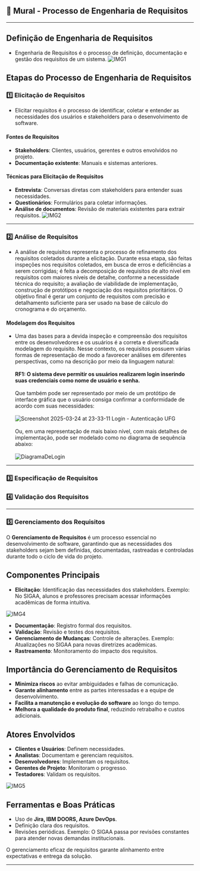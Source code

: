 ## 🎯 Mural - Processo de Engenharia de Requisitos
---
## Definição de Engenharia de Requisitos
- Engenharia de Requisitos é o processo de definição,
documentação e gestão dos requisitos de um sistema.
  ![IMG1](https://engsoftmoderna.info/figs/cap3/requisitos.svg)

## Etapas do Processo de Engenharia de Requisitos

### 1️⃣ Elicitação de Requisitos
- Elicitar requisitos é o processo de identificar, coletar e entender as necessidades dos usuários e stakeholders para o desenvolvimento de software.
#### Fontes de Requisitos
- **Stakeholders**: Clientes, usuários, gerentes e outros envolvidos no projeto.
- **Documentação existente**: Manuais e sistemas anteriores.

#### Técnicas para Elicitação de Requisitos
- **Entrevista**: Conversas diretas com stakeholders para entender suas necessidades.
- **Questionários**: Formulários para coletar informações.
- **Análise de documentos**: Revisão de materiais existentes para extrair requisitos.
  ![IMG2](https://slideplayer.com.br/slide/2262775/8/images/19/T%C3%A9cnicas+Espec%C3%ADficas+de+Elicita%C3%A7%C3%A3o.jpg)

<hr/>

### 2️⃣ Análise de Requisitos
- A análise de requisitos representa o processo de refinamento dos requisitos coletados durante a elicitação. Durante essa etapa, são feitas inspeções nos requisitos coletados, em busca de erros e deficiências a serem corrigidas; é feita a decomposição de requisitos de alto nível em requisitos com maiores níveis de detalhe, conforme a necessidade técnica do requisito; a avaliação de viabilidade de implementação, construção de protótipos e negociação dos requisitos prioritários. O objetivo final é gerar um conjunto de requisitos com precisão e detalhamento suficiente para ser usado na base de cálculo do cronograma e do orçamento.

#### Modelagem dos Requisitos
- Uma das bases para a devida inspeção e compreensão dos requisitos entre os desenvolvedores e os usuários é a correta e diversificada modelagem do requisito. Nesse contexto, os requisitos possuem várias formas de representação de modo a favorecer análises em diferentes perspectivas, como na descrição por meio da linguagem natural:
<br/><br/>
**RF1: O sistema deve permitir os usuários realizarem login inserindo suas credenciais como nome de usuário e senha.**
<br/><br/>
Que também pode ser representado por meio de um protótipo de interface gráfica que o usuário consiga confirmar a conformidade de acordo com suas necessidades:
<br/><br/>
![Screenshot 2025-03-24 at 23-33-11 Login - Autenticação UFG](https://github.com/user-attachments/assets/d3bb51e3-5abc-4ad7-b2d4-82866d55a7b5)
<br/><br/>
Ou, em uma representação de mais baixo nível, com mais detalhes de implementação, pode ser modelado como no diagrama de sequência abaixo:
<br/><br/>
![DiagramaDeLogin](https://github.com/user-attachments/assets/aada078b-08d3-4063-89ed-8979f69e23c7)
<hr/>


### 3️⃣ Especificação de Requisitos

### 4️⃣ Validação dos Requisitos
<hr/>

### 5️⃣ Gerenciamento dos Requisitos
O **Gerenciamento de Requisitos** é um processo essencial no desenvolvimento de software, garantindo que as necessidades dos stakeholders sejam bem definidas, documentadas, rastreadas e controladas durante todo o ciclo de vida do projeto.

## Componentes Principais
- **Elicitação**: Identificação das necessidades dos stakeholders. Exemplo: No SIGAA, alunos e professores precisam acessar informações acadêmicas de forma intuitiva.

![IMG4](https://github.com/user-attachments/assets/5766353f-fb0d-4295-a6a3-f57dc27470d8)

  
- **Documentação**: Registro formal dos requisitos.
- **Validação**: Revisão e testes dos requisitos.
- **Gerenciamento de Mudanças**: Controle de alterações. Exemplo: Atualizações no SIGAA para novas diretrizes acadêmicas.
- **Rastreamento**: Monitoramento do impacto dos requisitos.

## Importância do Gerenciamento de Requisitos

- **Minimiza riscos** ao evitar ambiguidades e falhas de comunicação.
- **Garante alinhamento** entre as partes interessadas e a equipe de desenvolvimento.
- **Facilita a manutenção e evolução do software** ao longo do tempo.
- **Melhora a qualidade do produto final**, reduzindo retrabalho e custos adicionais.

## Atores Envolvidos
- **Clientes e Usuários**: Definem necessidades.
- **Analistas**: Documentam e gerenciam requisitos.
- **Desenvolvedores**: Implementam os requisitos.
- **Gerentes de Projeto**: Monitoram o progresso.
- **Testadores**: Validam os requisitos. 

![IMG5](https://github.com/user-attachments/assets/03014530-56b6-4c1b-9c8d-16caba2cf0ec)


## Ferramentas e Boas Práticas
- Uso de **Jira, IBM DOORS, Azure DevOps**.
- Definição clara dos requisitos.
- Revisões periódicas. Exemplo: O SIGAA passa por revisões constantes para atender novas demandas institucionais.

O gerenciamento eficaz de requisitos garante alinhamento entre expectativas e entrega da solução.
<hr/>
